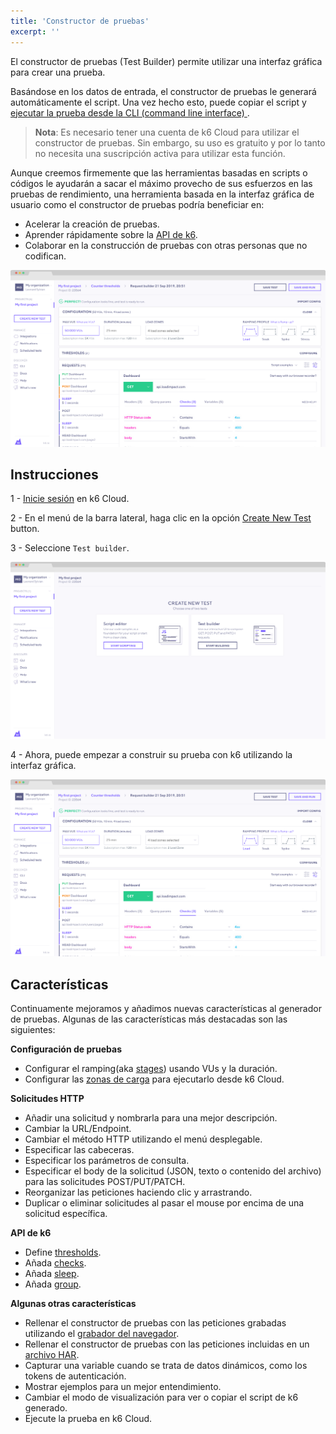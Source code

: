 ```yaml
---
title: 'Constructor de pruebas'
excerpt: ''
---
```


El constructor de pruebas (Test Builder) permite utilizar una interfaz gráfica para crear una prueba.

Basándose en los datos de entrada, el constructor de pruebas le generará automáticamente el script. Una vez hecho esto, puede copiar el script y [ejecutar la prueba desde la CLI (command line interface) ](/getting-started/running-k6).

> **Nota**: Es necesario tener una cuenta de k6 Cloud para utilizar el constructor de pruebas. Sin embargo, su uso es gratuito y por lo tanto no necesita una suscripción activa para utilizar esta función.

Aunque creemos firmemente que las herramientas basadas en scripts o códigos le ayudarán a sacar el máximo provecho de sus esfuerzos en las pruebas de rendimiento, una herramienta basada en la interfaz gráfica de usuario como el constructor de pruebas podría beneficiar en:

- Acelerar la creación de pruebas.
- Aprender rápidamente sobre la [API de k6](/javascript-api).
- Colaborar en la construcción de pruebas con otras personas que no codifican.


![k6 Test Builder](images/test-builder.png)

## Instrucciones


1 - [Inicie sesión](https://app.k6.io/account/login) en k6 Cloud.

2 -  En el menú de la barra lateral, haga clic en la opción [Create New Test](https://app.k6.io/tests/new) button.

3 - Seleccione `Test builder`.

![k6 Test Builder](images/k6-create-new-test.png)

4 - Ahora, puede empezar a construir su prueba con k6 utilizando la interfaz gráfica.

![k6 Test Builder](images/test-builder.png)

## Características

Continuamente mejoramos y añadimos nuevas características al generador de pruebas. Algunas de las características más destacadas son las siguientes:

**Configuración de pruebas**
- Configurar el ramping(aka [stages](/using-k6/options#stages)) usando VUs y la duración.
- Configurar las [zonas de carga](/cloud/creating-and-running-a-test/cloud-tests-from-the-cli#list-of-supported-load-zones) para ejecutarlo desde k6 Cloud.


**Solicitudes HTTP**
- Añadir una solicitud y nombrarla para una mejor descripción.
- Cambiar la URL/Endpoint.
- Cambiar el método HTTP utilizando el menú desplegable.
- Especificar las cabeceras.
- Especificar los parámetros de consulta.
- Especificar el body de la solicitud (JSON, texto o contenido del archivo) para las solicitudes POST/PUT/PATCH.
- Reorganizar las peticiones haciendo clic y arrastrando.
- Duplicar o eliminar solicitudes al pasar el mouse por encima de una solicitud específica.


**API de k6**
- Define [thresholds](/using-k6/thresholds).
- Añada [checks](/javascript-api/k6/check-val-sets-tags).
- Añada [sleep](/javascript-api/k6/sleep-t).
- Añada [group](/javascript-api/k6/group-name-fn).

**Algunas otras características**
- Rellenar el constructor de pruebas con las peticiones grabadas utilizando el [grabador del navegador](/test-authoring/recording-a-session/browser-recorder).
- Rellenar el constructor de pruebas con las peticiones incluidas en un [archivo HAR](<https://en.wikipedia.org/wiki/HAR_(file_format)>).
- Capturar una variable cuando se trata de datos dinámicos, como los tokens de autenticación.
- Mostrar ejemplos para un mejor entendimiento.
- Cambiar el modo de visualización para ver o copiar el script de k6 generado.
- Ejecute la prueba en k6 Cloud.

